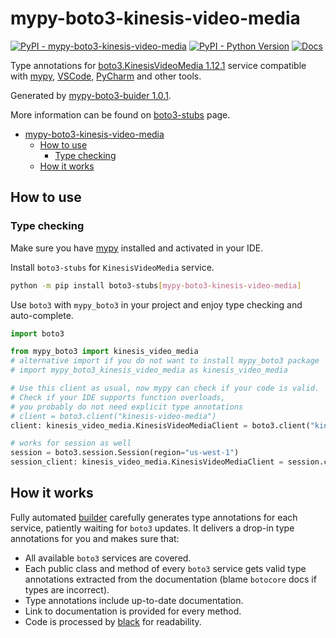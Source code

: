 # mypy-boto3-kinesis-video-media

[![PyPI - mypy-boto3-kinesis-video-media](https://img.shields.io/pypi/v/mypy-boto3-kinesis-video-media.svg?color=blue)](https://pypi.org/project/mypy-boto3-kinesis-video-media)
[![PyPI - Python Version](https://img.shields.io/pypi/pyversions/mypy-boto3-kinesis-video-media.svg?color=blue)](https://pypi.org/project/mypy-boto3-kinesis-video-media)
[![Docs](https://img.shields.io/readthedocs/mypy-boto3-builder.svg?color=blue)](https://mypy-boto3-builder.readthedocs.io/)

Type annotations for
[boto3.KinesisVideoMedia 1.12.1](https://boto3.amazonaws.com/v1/documentation/api/1.12.1/reference/services/kinesis-video-media.html#KinesisVideoMedia) service
compatible with [mypy](https://github.com/python/mypy), [VSCode](https://code.visualstudio.com/),
[PyCharm](https://www.jetbrains.com/pycharm/) and other tools.

Generated by [mypy-boto3-buider 1.0.1](https://github.com/vemel/mypy_boto3_builder).

More information can be found on [boto3-stubs](https://pypi.org/project/boto3-stubs/) page.

- [mypy-boto3-kinesis-video-media](#mypy-boto3-kinesis-video-media)
  - [How to use](#how-to-use)
    - [Type checking](#type-checking)
  - [How it works](#how-it-works)

## How to use

### Type checking

Make sure you have [mypy](https://github.com/python/mypy) installed and activated in your IDE.

Install `boto3-stubs` for `KinesisVideoMedia` service.

```bash
python -m pip install boto3-stubs[mypy-boto3-kinesis-video-media]
```

Use `boto3` with `mypy_boto3` in your project and enjoy type checking and auto-complete.

```python
import boto3

from mypy_boto3 import kinesis_video_media
# alternative import if you do not want to install mypy_boto3 package
# import mypy_boto3_kinesis_video_media as kinesis_video_media

# Use this client as usual, now mypy can check if your code is valid.
# Check if your IDE supports function overloads,
# you probably do not need explicit type annotations
# client = boto3.client("kinesis-video-media")
client: kinesis_video_media.KinesisVideoMediaClient = boto3.client("kinesis-video-media")

# works for session as well
session = boto3.session.Session(region="us-west-1")
session_client: kinesis_video_media.KinesisVideoMediaClient = session.client("kinesis-video-media")

```

## How it works

Fully automated [builder](https://github.com/vemel/mypy_boto3_builder) carefully generates
type annotations for each service, patiently waiting for `boto3` updates. It delivers
a drop-in type annotations for you and makes sure that:

- All available `boto3` services are covered.
- Each public class and method of every `boto3` service gets valid type annotations
  extracted from the documentation (blame `botocore` docs if types are incorrect).
- Type annotations include up-to-date documentation.
- Link to documentation is provided for every method.
- Code is processed by [black](https://github.com/psf/black) for readability.